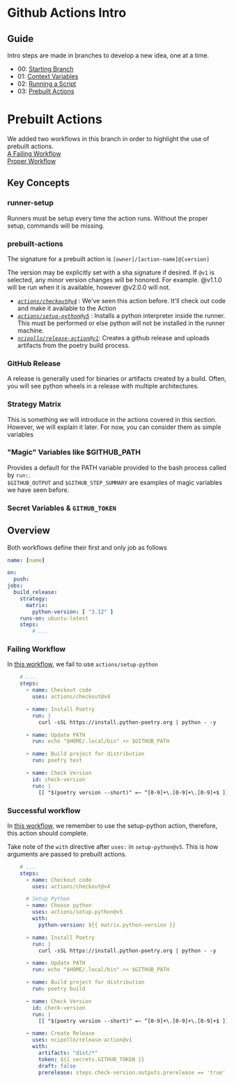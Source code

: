 # Github Actions Intro

## Guide  
Intro steps are made in branches to develop a new idea, one at a time.

- 00: [Starting Branch](https://github.com/BlueBastion/DEV-github-actions-example/tree/00-start)
- 01: [Context Variables](https://github.com/BlueBastion/DEV-github-actions-example/tree/01-contexts)
- 02: [Running a Script](https://github.com/BlueBastion/DEV-github-actions-example/tree/02-running-a-script)
- 03: [Prebuilt Actions](https://github.com/BlueBastion/DEV-github-actions-example/tree/03-prebuilt-actions)

# Prebuilt Actions
We added two workflows in this branch in order to highlight the use of prebuilt actions.  
[A Failing Workflow](https://github.com/BlueBastion/DEV-github-actions-example/blob/03-prebuilt-actions/.github/workflows/i-fail.yml)  
[Proper Workflow](https://github.com/BlueBastion/DEV-github-actions-example/blob/03-prebuilt-actions/.github/workflows/set-up-python.yml)

## Key Concepts

### runner-setup
Runners must be setup every time the action runs. Without the proper setup, commands will be missing.

### prebuilt-actions
The signature for a prebuilt action is `[owner]/[action-name]@[version]`  

The version may be explicitly set with a sha signature if desired. If `@v1` is selected, 
any minor version changes will be honored.  For example. @v1.1.0 will be run when it is available, 
however @v2.0.0 will not.

- [*`actions/checkout@v4`*](https://github.com/marketplace/actions/checkout) : 
    We've seen this action before. It'll check out code and make it available to the Action
- [*`actions/setup-python@v5`*](https://github.com/marketplace/actions/setup-python) : 
    Installs a python interpreter inside the runner. 
    This must be performed or else python will not be installed in the runner machine.
- [*`ncipollo/release-action@v1`*](https://github.com/marketplace/actions/create-release): 
    Creates a github release and uploads artifacts from the poetry build process.

### GitHub Release
A release is generally used for binaries or artifacts created by a build. 
Often, you will see python wheels in a release with multiple architectures.

### Strategy Matrix
This is something we will introduce in the actions covered in this section.  
However, we will explain it later. For now, you can consider them as simple variables

### "Magic" Variables like $GITHUB_PATH
Provides a default for the PATH variable provided to the bash process called by `run:`.  
`$GITHUB_OUTPUT` and `$GITHUB_STEP_SUMMARY` are examples of magic variables we have seen before.

### Secret Variables & `GITHUB_TOKEN`

## Overview
Both workflows define their first and only job as follows
```yaml
name: [name]

on:
  push:
jobs:
  build_release:
    strategy:
      matrix:
        python-version: [ "3.12" ]
    runs-on: ubuntu-latest
    steps:
        # ...
```

### Failing Workflow
In [this workflow](https://github.com/BlueBastion/DEV-github-actions-example/blob/03-prebuilt-actions/.github/workflows/i-fail.yml), we fail to use `actions/setup-python`
```yaml
    # ...
    steps:
      - name: Checkout code
        uses: actions/checkout@v4

      - name: Install Poetry
        run: |
          curl -sSL https://install.python-poetry.org | python - -y

      - name: Update PATH
        run: echo "$HOME/.local/bin" >> $GITHUB_PATH

      - name: Build project for distribution
        run: poetry test

      - name: Check Version
        id: check-version
        run: |
          [[ "$(poetry version --short)" =~ ^[0-9]+\.[0-9]+\.[0-9]+$ ]] || echo prerelease=true >> $GITHUB_OUTPUT
```

### Successful workflow
In [this workflow](https://github.com/BlueBastion/DEV-github-actions-example/blob/03-prebuilt-actions/.github/workflows/set-up-python.yml), 
we remember to use the setup-python action, therefore, this action should complete.  

Take note of the `with` directive after `uses:` in `setup-python@v5`.  This is how arguments are passed to prebuilt actions.
```yaml
    # ...
    steps:
      - name: Checkout code
        uses: actions/checkout@v4

      # Setup Python
      - name: Choose python
        uses: actions/setup-python@v5
        with:
          python-version: ${{ matrix.python-version }}

      - name: Install Poetry
        run: |
          curl -sSL https://install.python-poetry.org | python - -y

      - name: Update PATH
        run: echo "$HOME/.local/bin" >> $GITHUB_PATH

      - name: Build project for distribution
        run: poetry build

      - name: Check Version
        id: check-version
        run: |
          [[ "$(poetry version --short)" =~ ^[0-9]+\.[0-9]+\.[0-9]+$ ]] || echo prerelease=true >> $GITHUB_OUTPUT

      - name: Create Release
        uses: ncipollo/release-action@v1
        with:
          artifacts: "dist/*"
          token: ${{ secrets.GITHUB_TOKEN }}
          draft: false
          prerelease: steps.check-version.outputs.prerelease == 'true'
```
